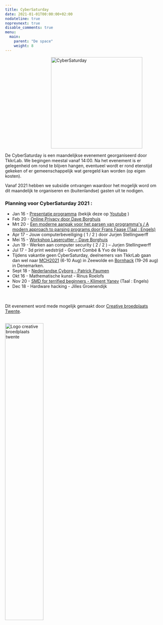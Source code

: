 ```yaml
---
title: CyberSaturday
date: 2021-01-01T00:00:00+02:00
nodateline: true
noprevnext: true
disable_comments: true
menu:
  main:
    parent: "De space"
    weight: 8
---
```

<img alt="CyberSaturday" src="/images/cyber_saturday.png" width="300px" height="300px" style="margin: 0px 30%;">


De CyberSaturday is een maandelijkse evenement georganiseerd door TkkrLab. We begingen meestal vanaf 14:00. Na het evenement is er gelegenheid om rond te blijven hangen, eventueel wordt er rond etenstijd gekeken of er gemeenschappelijk wat geregeld kan worden (op eigen kosten).


Vanaf 2021 hebben we subsidie ontvangen waardoor het mogelijk word om dit maandelijk te organiseren en (buitenlandse) gasten uit te nodigen. 


### Planning voor CyberSaturday 2021 :


* Jan 16 - [Presentatie programma](/cybersaturdays/2021_01_16_presentatie_programma/) (bekijk deze op [Youtube](https://www.youtube.com/watch?v=nieysTn9afA) )
* Feb 20 - [Online Privacy door Dave Borghuis](/cybersaturdays/2021_02_20_online_privacy/)   
* Mrt 20 - [Een moderne aanpak voor het parsen van programma's / A modern approach to parsing programs door Frans Faase (Taal : Engels)](/cybersaturdays/2021_03_20_parsers/)
* Apr 17 - Jouw computerbeveiliging ( 1 / 2 ) door Jurjen Stellingwerff
* Mei 15 - [Workshop Lasercutter – Dave Borghuis](/cybersaturdays/2021_05_15_inkscape_en_lasercutter/)
* Jun 19 - Werken aan computer security ( 2 / 2 ) – Jurjen Stellingwerff
* Jul 17 - 3d print wedstrijd - Govert Combé & Yvo de Haas
* Tijdens vakantie geen CyberSaturday, deelnemers van TkkrLab gaan dan wel naar [MCH2021](https://mch2021.org/) (6-10 Aug) in Zeewolde en [Bornhack](https://bornhack.dk/) (19-26 aug) in Denemarken.
* Sept 18 - [Nederlandse Cyborg - Patrick Paumen](/cybersaturdays/2021_09_18_nederlandse_cyborg_patrick_paumen/)
* Okt 16 - Mathematische kunst - Rinus Roelofs
* Nov 20 - [SMD for terrified beginners - Kliment Yanev](/cybersaturdays/2021_11_20_smd_for_terrified_beginners__kliment_yanev/) (Taal : Engels)
* Dec 18 - Hardware hacking - Jilles Groenendijk

<br /><br />
Dit evenement word mede mogelijk gemaakt door [Creative broedplaats Twente](http://www.creatievebroedplaatsentwente.nl/).
<br /><br />

<img width=50% src="/images/Logo-Creatieve-Broedplaatsen-Twente.jpg"  alt="Logo creative broedplaats twente">